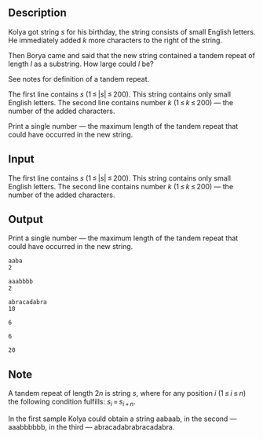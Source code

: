 ## Description

<div><p>Kolya got string <span class="tex-span"><i>s</i></span> for his birthday, the string consists of small English letters. He immediately added <span class="tex-span"><i>k</i></span> more characters to the right of the string.</p><p>Then Borya came and said that the new string contained a <span class="tex-font-style-it">tandem repeat</span> of length <span class="tex-span"><i>l</i></span> as a substring. How large could <span class="tex-span"><i>l</i></span> be?</p><p>See notes for definition of a <span class="tex-font-style-it">tandem repeat</span>.</p></div><div class="input-specification"><p>The first line contains <span class="tex-span"><i>s</i></span> (<span class="tex-span">1 ≤ |<i>s</i>| ≤ 200</span>). This string contains only small English letters. The second line contains number <span class="tex-span"><i>k</i></span> (<span class="tex-span">1 ≤ <i>k</i> ≤ 200</span>) — the number of the added characters.</p></div><div class="output-specification"><p>Print a single number — the maximum length of the tandem repeat that could have occurred in the new string.</p></div>

## Input

<p>The first line contains <span class="tex-span"><i>s</i></span> (<span class="tex-span">1 ≤ |<i>s</i>| ≤ 200</span>). This string contains only small English letters. The second line contains number <span class="tex-span"><i>k</i></span> (<span class="tex-span">1 ≤ <i>k</i> ≤ 200</span>) — the number of the added characters.</p>

## Output

<p>Print a single number — the maximum length of the tandem repeat that could have occurred in the new string.</p>





```input1
aaba
2

```




```input2
aaabbbb
2

```




```input3
abracadabra
10

```




```output1
6

```




```output2
6

```




```output3
20

```



## Note

<p>A tandem repeat of length <span class="tex-span">2<i>n</i></span> is string <span class="tex-span"><i>s</i></span>, where for any position <span class="tex-span"><i>i</i></span> (<span class="tex-span">1 ≤ <i>i</i> ≤ <i>n</i></span>) the following condition fulfills: <span class="tex-span"><i>s</i><sub class="lower-index"><i>i</i></sub> = <i>s</i><sub class="lower-index"><i>i</i> + <i>n</i></sub></span>.</p><p>In the first sample Kolya could obtain a string <span class="tex-font-style-tt">aabaab</span>, in the second — <span class="tex-font-style-tt">aaabbbbbb</span>, in the third — <span class="tex-font-style-bf">abracadabrabracadabra</span>.</p>
